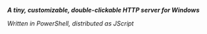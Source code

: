 **_A tiny, customizable, double-clickable HTTP server for Windows_**

_Written in PowerShell, distributed as JScript_

